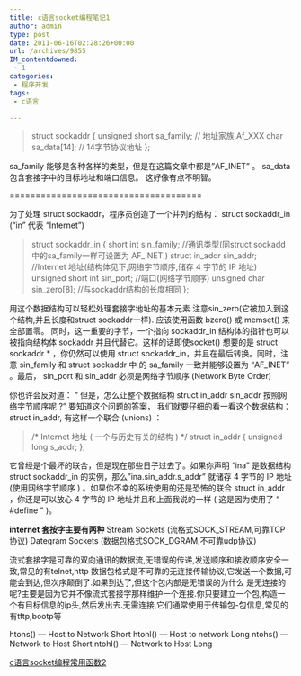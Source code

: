 ```yaml
---
title: c语言socket编程笔记1
author: admin
type: post
date: 2011-06-16T02:28:26+00:00
url: /archives/9855
IM_contentdowned:
 - 1
categories:
 - 程序开发
tags:
 - c语言

---
```

> struct sockaddr {
> unsigned short sa\_family; // 地址家族,Af\_XXX
> char sa_data[14]; // 14字节协议地址
> };

sa\_family 能够是各种各样的类型，但是在这篇文章中都是”AF\_INET” 。 sa_data 包含套接字中的目标地址和端口信息。
这好像有点不明智。

=====================================

为了处理 struct sockaddr，程序员创造了一个并列的结构：
struct sockaddr_in (“in” 代表 “Internet”)

> struct sockaddr_in {
> short int sin\_family; //通讯类型(同struct sockadd中的sa\_family一样可设置为 AF_INET )
> struct in\_addr sin\_addr; //Internet 地址(结构体见下,网络字节顺序,储存 4 字节的 IP 地址)
> unsigned short int sin_port; //端口(网络字节顺序)
> unsigned char sin_zero[8]; //与sockaddr结构的长度相同
> };

用这个数据结构可以轻松处理套接字地址的基本元素.注意sin_zero(它被加入到这个结构,并且长度和struct sockaddr一样). 应该使用函数 bzero() 或 memset() 来全部置零。
同时，这一重要的字节，一个指向 sockaddr\_in 结构体的指针也可以被指向结构体 sockaddr 并且代替它。这样的话即使socket() 想要的是 struct sockaddr * ，你仍然可以使用 struct sockaddr\_in，并且在最后转换。同时，注意 sin\_family 和 struct sockaddr 中 的 sa\_family 一致并能够设置为
“AF\_INET” 。最后， sin\_port 和 sin_addr 必须是网络字节顺序 (Network Byte Order)

你也许会反对道： ” 但是，怎么让整个数据结构 struct in\_addr sin\_addr 按照网络字节顺序呢 ?” 要知道这个问题的答案， 我们就要仔细的看一看这个数据结构： struct in_addr, 有这样一个联合 (unions) ：

> /\* Internet 地址 ( 一个与历史有关的结构 ) \*/
> struct in_addr {
> unsigned long s_addr;
> };

它曾经是个最坏的联合，但是现在那些日子过去了。如果你声明 “ina” 是数据结构 struct sockaddr\_in 的实例，那么”ina.sin\_addr.s\_addr” 就储存 4 字节的 IP 地址 (使用网络字节顺序 ) 。如果你不幸的系统使用的还是恐怖的联合 struct in\_addr ，你还是可以放心 4 字节的 IP 地址并且和上面我说的一样 ( 这是因为使用了 “ #define ” )。

**internet 套按字主要有两种**
Stream Sockets (流格式SOCK_STREAM,可靠TCP协议)
Dategram Sockets (数据包格式SOCK_DGRAM,不可靠udp协议)

流式套接字是可靠的双向通讯的数据流,无错误的传递,发送顺序和接收顺序安全一致,常见的有telnet,http
数据包格式是不可靠的无连接传输协议,它发送一个数据,可能会到达,但次序颠倒了.如果到达了,但这个包内部是无错误的为什么
是无连接的呢?主要是因为它并不像流式套接字那样维护一个连接.你只要建立一个包,构造一个有目标信息的ip头,然后发出去.无需连接,它们通常使用于传输包-包信息,常见的有tftp,bootp等

htons() — Host to Network Short
htonl() — Host to network Long
ntohs() — Network to Host Short
ntohl() — Network to Host Long

[c语言socket编程常用函数2](http://blog.haohtml.com/archives/9860)